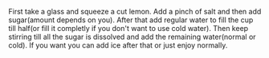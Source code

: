 First take a glass and squeeze a cut lemon. Add a pinch of salt and then add sugar(amount depends on you). After that add regular water to fill the cup till half(or fill it completly if you don't want to use cold water). Then keep stirring till all the sugar is dissolved and add the remaining water(normal or cold). If you want you can add ice after that or just enjoy normally.